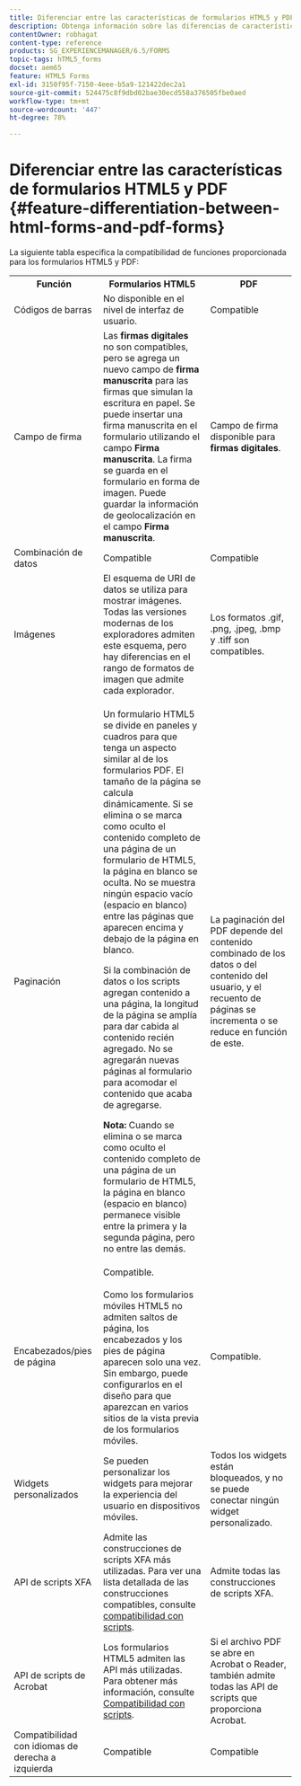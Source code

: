 ```yaml
---
title: Diferenciar entre las características de formularios HTML5 y PDF
description: Obtenga información sobre las diferencias de características entre los formularios de HTML5 y los PDF forms.
contentOwner: robhagat
content-type: reference
products: SG_EXPERIENCEMANAGER/6.5/FORMS
topic-tags: hTML5_forms
docset: aem65
feature: HTML5 Forms
exl-id: 3150f95f-7150-4eee-b5a9-121422dec2a1
source-git-commit: 524475c8f9dbd02bae30ecd558a376505fbe0aed
workflow-type: tm+mt
source-wordcount: '447'
ht-degree: 78%

---
```


# Diferenciar entre las características de formularios HTML5 y PDF {#feature-differentiation-between-html-forms-and-pdf-forms}

La siguiente tabla especifica la compatibilidad de funciones proporcionada para los formularios HTML5 y PDF:

<table>
 <tbody>
  <tr>
   <th>Función</th>
   <th>Formularios HTML5</th>
   <th>PDF</th>
  </tr>
  <tr>
   <td>Códigos de barras<br /> </td>
   <td>No disponible en el nivel de interfaz de usuario. </td>
   <td>Compatible</td>
  </tr>
  <tr>
   <td>Campo de firma<br /> </td>
   <td>Las <strong>firmas digitales</strong> no son compatibles, pero se agrega un nuevo campo de <strong>firma manuscrita</strong> para las firmas que simulan la escritura en papel. Se puede insertar una firma manuscrita en el formulario utilizando el campo <strong>Firma manuscrita</strong>. La firma se guarda en el formulario en forma de imagen. Puede guardar la información de geolocalización en el campo <strong>Firma manuscrita</strong>.</td>
   <td>Campo de firma disponible para <strong>firmas digitales</strong>.</td>
  </tr>
  <tr>
   <td>Combinación de datos</td>
   <td>Compatible</td>
   <td>Compatible </td>
  </tr>
  <tr>
   <td>Imágenes</td>
   <td>El esquema de URI de datos se utiliza para mostrar imágenes. Todas las versiones modernas de los exploradores admiten este esquema, pero hay diferencias en el rango de formatos de imagen que admite cada explorador.<br /> </td>
   <td>Los formatos .gif, .png, .jpeg, .bmp y .tiff son compatibles.</td>
  </tr>
  <tr>
   <td>Paginación<br /> </td>
   <td><p>Un formulario HTML5 se divide en paneles y cuadros para que tenga un aspecto similar al de los formularios PDF. El tamaño de la página se calcula dinámicamente. Si se elimina o se marca como oculto el contenido completo de una página de un formulario de HTML5, la página en blanco se oculta. No se muestra ningún espacio vacío (espacio en blanco) entre las páginas que aparecen encima y debajo de la página en blanco.</p> <p>Si la combinación de datos o los scripts agregan contenido a una página, la longitud de la página se amplía para dar cabida al contenido recién agregado. No se agregarán nuevas páginas al formulario para acomodar el contenido que acaba de agregarse. </p> <p><strong>Nota:</strong> Cuando se elimina o se marca como oculto el contenido completo de una página de un formulario de HTML5, la página en blanco (espacio en blanco) permanece visible entre la primera y la segunda página, pero no entre las demás.</p> </td>
   <td>La paginación del PDF depende del contenido combinado de los datos o del contenido del usuario, y el recuento de páginas se incrementa o se reduce en función de este.</td>
  </tr>
  <tr>
   <td>Encabezados/pies de página </td>
   <td>Compatible. <br /> <br /> Como los formularios móviles HTML5 no admiten saltos de página, los encabezados y los pies de página aparecen solo una vez. Sin embargo, puede configurarlos en el diseño para que aparezcan en varios sitios de la vista previa de los formularios móviles.<br /> </td>
   <td>Compatible.</td>
  </tr>
  <tr>
   <td>Widgets personalizados</td>
   <td>Se pueden personalizar los widgets para mejorar la experiencia del usuario en dispositivos móviles.<br /> </td>
   <td>Todos los widgets están bloqueados, y no se puede conectar ningún widget personalizado.<br /> </td>
  </tr>
  <tr>
   <td>API de scripts XFA</td>
   <td>Admite las construcciones de scripts XFA más utilizadas. Para ver una lista detallada de las construcciones compatibles, consulte <a href="/help/forms/using/scripting-support.md">compatibilidad con scripts</a>.</td>
   <td>Admite todas las construcciones de scripts XFA.</td>
  </tr>
  <tr>
   <td>API de scripts de Acrobat </td>
   <td>Los formularios HTML5 admiten las API más utilizadas. Para obtener más información, consulte <a href="/help/forms/using/scripting-support.md">Compatibilidad con scripts</a>.</td>
   <td>Si el archivo PDF se abre en Acrobat o Reader, también admite todas las API de scripts que proporciona Acrobat.</td>
  </tr>
  <tr>
   <td>Compatibilidad con idiomas de derecha a izquierda </td>
   <td>Compatible</td>
   <td>Compatible </td>
  </tr>
 </tbody>
</table>

<!--Follow the best practices to enable a form template for HTML5 renditions and ensure that the behavior and appearance of HTML5 forms and XFA-based PDF is consistent. For detailed list of best practices, see [Best practices to design an HTML5 form.](/help/forms/using/best-practices-design-html5-forms.md)-->
